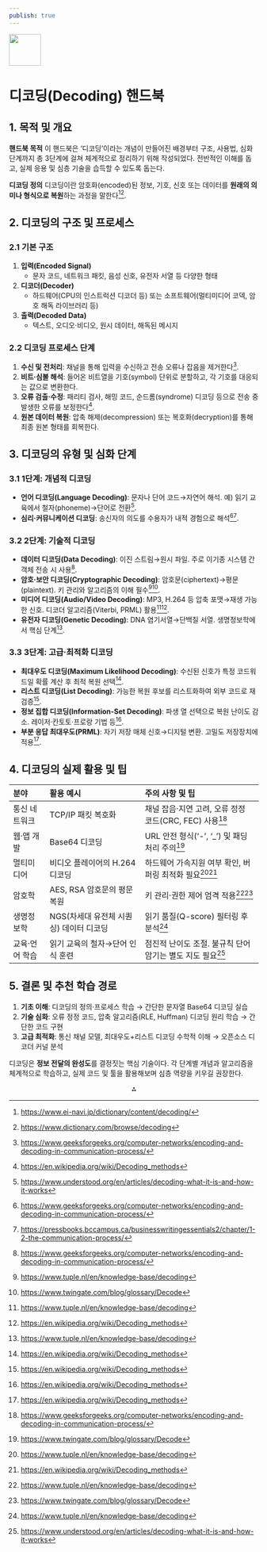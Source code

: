 ```yaml
---
publish: true
---
```


<img src="https://r2cdn.perplexity.ai/pplx-full-logo-primary-dark%402x.png" style="height:64px;margin-right:32px"/>

# 디코딩(Decoding) 핸드북

## 1. 목적 및 개요

**핸드북 목적**
이 핸드북은 ‘디코딩’이라는 개념이 만들어진 배경부터 구조, 사용법, 심화 단계까지 총 3단계에 걸쳐 체계적으로 정리하기 위해 작성되었다. 전반적인 이해를 돕고, 실제 응용 및 심층 기술을 습득할 수 있도록 돕는다.

**디코딩 정의**
디코딩이란 암호화(encoded)된 정보, 기호, 신호 또는 데이터를 **원래의 의미나 형식으로 복원**하는 과정을 말한다[^1][^2].

## 2. 디코딩의 구조 및 프로세스

### 2.1 기본 구조

1. **입력(Encoded Signal)**
    - 문자 코드, 네트워크 패킷, 음성 신호, 유전자 서열 등 다양한 형태
2. **디코더(Decoder)**
    - 하드웨어(CPU의 인스트럭션 디코더 등) 또는 소프트웨어(멀티미디어 코덱, 암호 해독 라이브러리 등)
3. **출력(Decoded Data)**
    - 텍스트, 오디오·비디오, 원시 데이터, 해독된 메시지

### 2.2 디코딩 프로세스 단계

1. **수신 및 전처리**: 채널을 통해 입력을 수신하고 전송 오류나 잡음을 제거한다[^3].
2. **비트·심볼 해석**: 들어온 비트열을 기호(symbol) 단위로 분할하고, 각 기호를 대응되는 값으로 변환한다.
3. **오류 검출·수정**: 패리티 검사, 해밍 코드, 순드롬(syndrome) 디코딩 등으로 전송 중 발생한 오류를 보정한다[^4].
4. **원본 데이터 복원**: 압축 해제(decompression) 또는 복호화(decryption)를 통해 최종 원본 형태를 회복한다.

## 3. 디코딩의 유형 및 심화 단계

### 3.1 1단계: 개념적 디코딩

- **언어 디코딩(Language Decoding)**: 문자나 단어 코드→자연어 해석. 예) 읽기 교육에서 철자(phoneme)→단어로 전환[^5].
- **심리·커뮤니케이션 디코딩**: 송신자의 의도를 수용자가 내적 경험으로 해석[^3][^6].


### 3.2 2단계: 기술적 디코딩

- **데이터 디코딩(Data Decoding)**: 이진 스트림→원시 파일. 주로 이기종 시스템 간 객체 전송 시 사용[^3].
- **암호·보안 디코딩(Cryptographic Decoding)**: 암호문(ciphertext)→평문(plaintext). 키 관리와 알고리즘의 이해 필수[^7][^8].
- **미디어 디코딩(Audio/Video Decoding)**: MP3, H.264 등 압축 포맷→재생 가능한 신호. 디코더 알고리즘(Viterbi, PRML) 활용[^7][^4].
- **유전자 디코딩(Genetic Decoding)**: DNA 염기서열→단백질 서열. 생명정보학에서 핵심 단계[^7].


### 3.3 3단계: 고급·최적화 디코딩

- **최대우도 디코딩(Maximum Likelihood Decoding)**: 수신된 신호가 특정 코드워드일 확률 계산 후 최적 복원 선택[^4].
- **리스트 디코딩(List Decoding)**: 가능한 복원 후보를 리스트화하여 외부 코드로 재검증[^4].
- **정보 집합 디코딩(Information-Set Decoding)**: 파생 열 선택으로 복원 난이도 감소. 레이저·칸토토·프로랑 기법 등[^4].
- **부분 응답 최대우도(PRML)**: 자기 저장 매체 신호→디지털 변환. 고밀도 저장장치에 적용[^4].


## 4. 디코딩의 실제 활용 및 팁

| 분야 | 활용 예시 | 주의 사항 및 팁 |
| :-- | :-- | :-- |
| 통신 네트워크 | TCP/IP 패킷 복호화 | 채널 잡음·지연 고려, 오류 정정 코드(CRC, FEC) 사용[^3] |
| 웹·앱 개발 | Base64 디코딩 | URL 안전 형식(‘-’, ‘_’) 및 패딩 처리 주의[^8] |
| 멀티미디어 | 비디오 플레이어의 H.264 디코딩 | 하드웨어 가속지원 여부 확인, 버퍼링 최적화 필요[^7][^4] |
| 암호학 | AES, RSA 암호문의 평문 복원 | 키 관리·권한 제어 엄격 적용[^7][^8] |
| 생명정보학 | NGS(차세대 유전체 시퀀싱) 데이터 디코딩 | 읽기 품질(Q-score) 필터링 후 분석[^7] |
| 교육·언어 학습 | 읽기 교육의 철자→단어 인식 훈련 | 점진적 난이도 조절. 불규칙 단어 암기는 별도 지도 필요[^5] |

## 5. 결론 및 추천 학습 경로

1. **기초 이해**: 디코딩의 정의·프로세스 학습 → 간단한 문자열 Base64 디코딩 실습
2. **기술 심화**: 오류 정정 코드, 압축 알고리즘(RLE, Huffman) 디코딩 원리 학습 → 간단한 코드 구현
3. **고급 최적화**: 통신 채널 모델, 최대우도+리스트 디코딩 수학적 이해 → 오픈소스 디코더 커널 분석

디코딩은 **정보 전달의 완성도**를 결정짓는 핵심 기술이다. 각 단계별 개념과 알고리즘을 체계적으로 학습하고, 실제 코드 및 툴을 활용해보며 심층 역량을 키우길 권장한다.

<div style="text-align: center">⁂</div>

[^1]: https://www.ei-navi.jp/dictionary/content/decoding/

[^2]: https://www.dictionary.com/browse/decoding

[^3]: https://www.geeksforgeeks.org/computer-networks/encoding-and-decoding-in-communication-process/

[^4]: https://en.wikipedia.org/wiki/Decoding_methods

[^5]: https://www.understood.org/en/articles/decoding-what-it-is-and-how-it-works

[^6]: https://pressbooks.bccampus.ca/businesswritingessentials2/chapter/1-2-the-communication-process/

[^7]: https://www.tuple.nl/en/knowledge-base/decoding

[^8]: https://www.twingate.com/blog/glossary/Decode

[^9]: https://e-words.jp/w/デコード.html

[^10]: https://www.numberanalytics.com/blog/decoding-in-communication-theory

[^11]: https://dictionary.cambridge.org/ja/dictionary/english/decoding

[^12]: https://www.geeksforgeeks.org/aptitude/reasoning-tricks-to-solve-coding-decoding/

[^13]: https://www.indeed.com/career-advice/career-development/communication-process

[^14]: https://ejje.weblio.jp/content/decoding

[^15]: https://ecampusontario.pressbooks.pub/commbusprofcdn/chapter/1-2/

[^16]: https://www.cuemath.com/learn/maths-olympiad-coding-decoding/

[^17]: https://en.wikipedia.org/wiki/Encoding/decoding_model_of_communication

[^18]: https://www.sciencedirect.com/topics/engineering/decoding-method

[^19]: https://www.merriam-webster.com/dictionary/decode

[^20]: https://library.fiveable.me/key-terms/introduction-public-speaking/decoding

